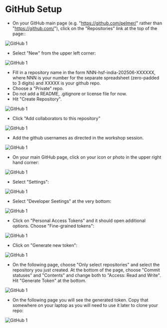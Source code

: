 # GitHub Setup

  * On your GitHub main page (e.g. "https://github.com/pelmer/" rather than "https://github.com/"), click on the "Repositories" link at the top of the page::

![GitHub 1](assets/github-0.png)

  * Select "New" from the upper left corner:

![GitHub 1](assets/github-1.png)

  * Fill in a repository name in the form NNN-hsf-india-202506-XXXXXX, where NNN is your number for the separate spreadsheet (zero-padded to 3 digits) and XXXXX is your github repo. 
  * Choose a "Private" repo. 
  * Do not add a README, .gitignore or license file for now. 
  * Hit "Create Repository".

![GitHub 1](assets/github-2.png)

  * Click "Add collaborators to this repository"

![GitHub 1](assets/github-3.png)

  * Add the github usernames as directed in the workshop session.

![GitHub 1](assets/github-4.png)

  * On your main GitHub page, click on your icon or photo in the upper right hand corner:

![GitHub 1](assets/github-5.png)

  *  Select "Settings":

![GitHub 1](assets/github-6.png)

  * Select "Developer Seetings" at the very bottom:

![GitHub 1](assets/github-7.png)

  * Click on "Personal Access Tokens" and it should open additional options. Choose "Fine-grained tokens":

![GitHub 1](assets/github-8.png)

  * Click on "Generate new token":

![GitHub 1](assets/github-9.png)

  * On the following page, choose "Only select repositories" and select the repository you just created. At the bottom of the page, choose "Commit statuses" and "Contents" and change both to "Access: Read and Write". Hit "Generate Token" at the bottom.

![GitHub 1](assets/github-10.png)

  * On the following page you will see the generated token. Copy that somewhere on your laptop as you will need to use it later to clone your repo:

![GitHub 1](assets/github-11.png)
